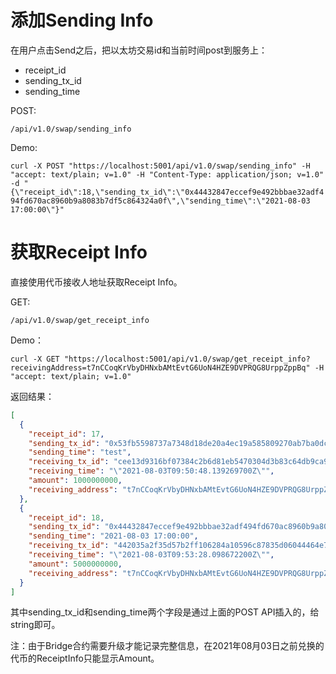 # 添加Sending Info

在用户点击Send之后，把以太坊交易id和当前时间post到服务上：
- receipt_id
- sending_tx_id
- sending_time

POST:

`/api/v1.0/swap/sending_info`

Demo:

`curl -X POST "https://localhost:5001/api/v1.0/swap/sending_info" -H "accept: text/plain; v=1.0" -H "Content-Type: application/json; v=1.0" -d "{\"receipt_id\":18,\"sending_tx_id\":\"0x44432847eccef9e492bbbae32adf494fd670ac8960b9a8083b7df5c864324a0f\",\"sending_time\":\"2021-08-03 17:00:00\"}"`

# 获取Receipt Info

直接使用代币接收人地址获取Receipt Info。

GET:

`/api/v1.0/swap/get_receipt_info`

Demo：

`curl -X GET "https://localhost:5001/api/v1.0/swap/get_receipt_info?receivingAddress=t7nCCoqKrVbyDHNxbAMtEvtG6UoN4HZE9DVPRQG8UrppZppBq" -H "accept: text/plain; v=1.0"`

返回结果：

```json
[
  {
    "receipt_id": 17,
    "sending_tx_id": "0x53fb5598737a7348d18de20a4ec19a585809270ab7ba0dca1fa0f1a8ff18b5b4",
    "sending_time": "test",
    "receiving_tx_id": "cee13d9316bf07384c2b6d81eb5470304d3b83c64db9ca905e21b8e20369c0c7",
    "receiving_time": "\"2021-08-03T09:50:48.139269700Z\"",
    "amount": 1000000000,
    "receiving_address": "t7nCCoqKrVbyDHNxbAMtEvtG6UoN4HZE9DVPRQG8UrppZppBq"
  },
  {
    "receipt_id": 18,
    "sending_tx_id": "0x44432847eccef9e492bbbae32adf494fd670ac8960b9a8083b7df5c864324a0f",
    "sending_time": "2021-08-03 17:00:00",
    "receiving_tx_id": "442035a2f35d57b2ff106284a10596c87835d06044464e7c3f7b8fb8d04b442d",
    "receiving_time": "\"2021-08-03T09:53:28.098672200Z\"",
    "amount": 5000000000,
    "receiving_address": "t7nCCoqKrVbyDHNxbAMtEvtG6UoN4HZE9DVPRQG8UrppZppBq"
  }
]
```

其中sending_tx_id和sending_time两个字段是通过上面的POST API插入的，给string即可。

注：由于Bridge合约需要升级才能记录完整信息，在2021年08月03日之前兑换的代币的ReceiptInfo只能显示Amount。